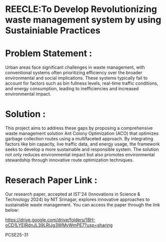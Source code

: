 # REECLE:To Develop Revolutionizing waste management system by using Sustainiable Practices
# Problem Statement :
Urban areas face significant challenges in waste management, with conventional systems often prioritizing efficiency over the broader environmental and social implications. These systems typically fail to account for factors such as bin fullness levels, real-time traffic conditions, and energy consumption, leading to inefficiencies and increased environmental impact.

# Solution :
This project aims to address these gaps by proposing a comprehensive waste management solution Ant Colony Optimization (ACO) that optimizes garbage collection routes using a multifaceted approach. By integrating factors like bin capacity, live traffic data, and energy usage, the framework seeks to develop a more sustainable and responsible system. The solution not only reduces environmental impact but also promotes environmental stewardship through innovative route optimization techniques.

# Reserach Paper Link :
Our research paper, accepted at IST'24 (Innovations in Science & Technology 2024) by NIT Srinagar, explores innovative approaches to sustainable waste management. You can access the paper through the link below:

https://drive.google.com/drive/folders/18H-oCD1LYEIRdnJL39LRIJg3WMyWmPE7?usp=sharing


PCSE25-31
